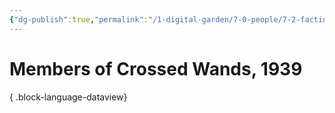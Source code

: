 ```yaml
---
{"dg-publish":true,"permalink":"/1-digital-garden/7-0-people/7-2-factions/07-2-14-crossed-wands-duelling-society/"}
---
```


# Members of Crossed Wands, 1939


{ .block-language-dataview}

